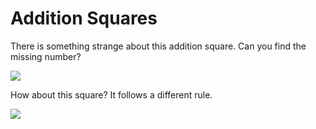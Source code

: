 # Addition Squares


There is something strange about this addition square. Can you find the missing number?

![](https://github.com/supportingami/sami-maths-club/blob/master/maths-club-pack/images/addition-squares-1.png?raw=true)


How about this square? It follows a different rule.

![](https://github.com/supportingami/sami-maths-club/blob/master/maths-club-pack/images/addition-squares-2.png?raw=true)
